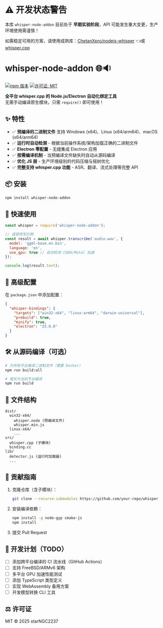# ⚠️ 开发状态警告
本库 <code>whisper-node-addon</code> 目前处于 <strong>早期实验阶段</strong>，API 可能发生重大变更，生产环境使用需谨慎！<br/>

如需稳定可用的方案，请使用成熟库：<a href="https://github.com/ChetanXpro/nodejs-whisper">ChetanXpro/nodejs-whisper</a> 👈或<a href="https://github.com/ggerganov/whisper.cpp">whisper.cpp</a>

# whisper-node-addon 🌐🔉

[![npm 版本](https://img.shields.io/npm/v/whisper.cpp-platform-bindings)](https://www.npmjs.com/package/whisper-node-addon)
[![许可证: MIT](https://img.shields.io/badge/License-MIT-blue.svg)](https://opensource.org/licenses/MIT)

**全平台 whisper.cpp 的 Node.js/Electron 自动化绑定工具**  
无需手动编译原生模块，只需 `require()` 即可使用！

## ✨ 特性
- ✅ **预编译的二进制文件** 支持 Windows (x64)、Linux (x64/arm64)、macOS (x64/arm64)
- ✅ **运行时自动检测** - 根据当前操作系统/架构加载正确的二进制文件
- ✅ **Electron 零配置** - 无缝集成 Electron 应用
- ✅ **按需编译机制** - 当预编译文件缺失时自动从源码编译
- ✅ **优化 JS 层** - 生产环境级别的代码压缩与摇树优化
- ✅ **完整支持 whisper.cpp 功能** - ASR、翻译、流式处理等完整 API

## 📦 安装
```bash
npm install whisper-node-addon
```

## 🚀 快速使用
```javascript
const whisper = require('whisper-node-addon');

// 语音转写示例
const result = await whisper.transcribe('audio.wav', {
  model: 'ggml-base.en.bin',
  language: 'en',
  use_gpu: true // 自动检测 CUDA/Metal 加速
});

console.log(result.text); 
```

## 🔧 高级配置
在 `package.json` 中添加配置：
```json
{
  "whisper-bindings": {
    "targets": ["win32-x64", "linux-arm64", "darwin-universal"],
    "prebuild": true,
    "minify": true,
    "electron": "25.0.0"
  }
}
```

## 🛠 从源码编译（可选）
```bash
# 为所有平台编译二进制文件（需要 Docker）
npm run build:all

# 或仅为当前平台编译
npm run build
```

## 📂 文件结构
```
dist/
  win32-x64/
    whisper.node (预编译文件)
    whisper.min.js
  linux-x64/
    ...
src/
  whisper.cpp (子模块)
  binding.cc
lib/
  detector.js (运行时加载器)
  ...
```

## 🤝 贡献指南
1. 克隆仓库（含子模块）：
   ```bash
   git clone --recurse-submodules https://github.com/your-repo/whisper.cpp-platform-bindings.git
   ```
2. 安装编译依赖：
   ```bash
   npm install -g node-gyp cmake-js
   npm install
   ```
3. 提交 Pull Request

## 📜 开发计划（TODO）
- [ ] 添加跨平台编译的 CI 流水线（GitHub Actions）
- [ ] 支持 FreeBSD/ARMv6 架构
- [ ] 多平台 GPU 加速性能测试
- [ ] 添加 TypeScript 类型定义
- [ ] 实现 WebAssembly 备用方案
- [ ] 开发模型转换 CLI 工具

## ⚖️ 许可证
MIT © 2025 starNGC2237
